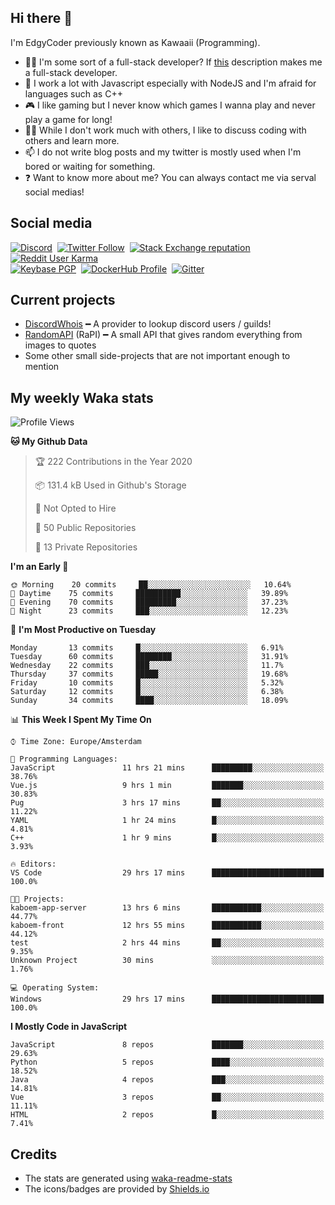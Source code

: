 ## Hi there 👋
I'm EdgyCoder previously known as Kawaaii (Programming).  
- 👨‍💻 I'm some sort of a full-stack developer? If [this](https://www.w3schools.com/whatis/whatis_fullstack.asp) description makes me a full-stack developer.
- 🌱 I work a lot with Javascript especially with NodeJS and I'm afraid for languages such as C++
- 🎮 I like gaming but I never know which games I wanna play and never play a game for long!
- 👯‍♀️ While I don't work much with others, I like to discuss coding with others and learn more.
- 📫 I do not write blog posts and my twitter is mostly used when I'm bored or waiting for something.
- ❓ Want to know more about me? You can always contact me via serval social medias!

## Social media
[![Discord](https://img.shields.io/discord/661411850856038431?label=Discord%20Guild&style=for-the-badge&logo=discord&logoColor=ffffff)](https://discord.gg/44yKPxm)
‎‎ [![Twitter Follow](https://img.shields.io/twitter/follow/edgycoder?color=%231DA1F2&label=Twitter&style=for-the-badge&logo=twitter&logoColor=ffffff)](https://twitter.com/EdgyCoder)
‎‎ [![Stack Exchange reputation](https://img.shields.io/stackexchange/stackoverflow/r/12418331?color=%23F48024&label=Stack%20overflow&style=for-the-badge&logo=stackoverflow&logoColor=ffffff)](https://stackoverflow.com/users/12418331/kawaaii)
‎‎ [![Reddit User Karma](https://img.shields.io/reddit/user-karma/combined/Kawaaii-Programming?label=Reddit&style=for-the-badge&logo=reddit&logoColor=ffffff)](https://www.reddit.com/user/Kawaaii-Programming)  
‎‎ [![Keybase PGP](https://img.shields.io/keybase/pgp/kawaaii?label=Keybase&logo=keybase&logoColor=ffffff&style=for-the-badge)](https://keybase.io/kawaaii)
‎‎ [![DockerHub Profile](https://img.shields.io/badge/DockerHub-kawaaii-informational?style=for-the-badge&logo=docker&logoColor=ffffff)](https://hub.docker.com/u/kawaaii)
‎‎ [![Gitter](https://img.shields.io/gitter/room/edgy-irrelevant/community?label=edgy-irrelevant&logo=gitter&logoColor=ffffff&style=for-the-badge)](https://gitter.im/edgy-irrelevant/community)

## Current projects
- [DiscordWhois](https://discordwhois.xyz) ━ A provider to lookup discord users / guilds!
- [RandomAPI](https://random.rest) (RaPI) ━ A small API that gives random everything from images to quotes
- Some other small side-projects that are not important enough to mention

## My weekly Waka stats
<!--START_SECTION:waka-->
![Profile Views](http://img.shields.io/badge/Profile%20Views-0-blue)

**🐱 My Github Data** 

> 🏆 222 Contributions in the Year 2020
 > 
> 📦 131.4 kB Used in Github's Storage 
 > 
> 🚫 Not Opted to Hire
 > 
> 📜 50 Public Repositories
 > 
> 🔑 13 Private Repositories 

**I'm an Early 🐤** 

```text
🌞 Morning    20 commits     ██░░░░░░░░░░░░░░░░░░░░░░░   10.64% 
🌆 Daytime    75 commits     ██████████░░░░░░░░░░░░░░░   39.89% 
🌃 Evening    70 commits     █████████░░░░░░░░░░░░░░░░   37.23% 
🌙 Night      23 commits     ███░░░░░░░░░░░░░░░░░░░░░░   12.23%

```
📅 **I'm Most Productive on Tuesday** 

```text
Monday       13 commits     █░░░░░░░░░░░░░░░░░░░░░░░░   6.91% 
Tuesday      60 commits     ████████░░░░░░░░░░░░░░░░░   31.91% 
Wednesday    22 commits     ███░░░░░░░░░░░░░░░░░░░░░░   11.7% 
Thursday     37 commits     █████░░░░░░░░░░░░░░░░░░░░   19.68% 
Friday       10 commits     █░░░░░░░░░░░░░░░░░░░░░░░░   5.32% 
Saturday     12 commits     █░░░░░░░░░░░░░░░░░░░░░░░░   6.38% 
Sunday       34 commits     ████░░░░░░░░░░░░░░░░░░░░░   18.09%

```


📊 **This Week I Spent My Time On** 

```text
⌚︎ Time Zone: Europe/Amsterdam

💬 Programming Languages: 
JavaScript               11 hrs 21 mins      █████████░░░░░░░░░░░░░░░░   38.76% 
Vue.js                   9 hrs 1 min         ███████░░░░░░░░░░░░░░░░░░   30.83% 
Pug                      3 hrs 17 mins       ██░░░░░░░░░░░░░░░░░░░░░░░   11.22% 
YAML                     1 hr 24 mins        █░░░░░░░░░░░░░░░░░░░░░░░░   4.81% 
C++                      1 hr 9 mins         █░░░░░░░░░░░░░░░░░░░░░░░░   3.93%

🔥 Editors: 
VS Code                  29 hrs 17 mins      █████████████████████████   100.0%

🐱‍💻 Projects: 
kaboem-app-server        13 hrs 6 mins       ███████████░░░░░░░░░░░░░░   44.77% 
kaboem-front             12 hrs 55 mins      ███████████░░░░░░░░░░░░░░   44.12% 
test                     2 hrs 44 mins       ██░░░░░░░░░░░░░░░░░░░░░░░   9.35% 
Unknown Project          30 mins             ░░░░░░░░░░░░░░░░░░░░░░░░░   1.76%

💻 Operating System: 
Windows                  29 hrs 17 mins      █████████████████████████   100.0%

```

**I Mostly Code in JavaScript** 

```text
JavaScript               8 repos             ███████░░░░░░░░░░░░░░░░░░   29.63% 
Python                   5 repos             ████░░░░░░░░░░░░░░░░░░░░░   18.52% 
Java                     4 repos             ███░░░░░░░░░░░░░░░░░░░░░░   14.81% 
Vue                      3 repos             ██░░░░░░░░░░░░░░░░░░░░░░░   11.11% 
HTML                     2 repos             █░░░░░░░░░░░░░░░░░░░░░░░░   7.41%

```



<!--END_SECTION:waka-->

## Credits
- The stats are generated using [waka-readme-stats](https://github.com/anmol098/waka-readme-stats)
- The icons/badges are provided by [Shields.io](https://shields.io/)
